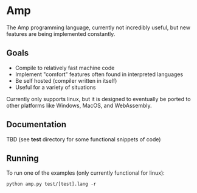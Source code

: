 # Amp
The Amp programming language, currently not incredibly useful, but new features are being implemented constantly.

## Goals
 - Compile to relatively fast machine code
 - Implement "comfort" features often found in interpreted languages
 - Be self hosted (compiler written in itself)
 - Useful for a variety of situations

Currently only supports linux, but it is designed to eventually be ported to other platforms like Windows, MacOS, and WebAssembly.

## Documentation
TBD (see **test** directory for some functional snippets of code)

## Running
To run one of the examples (only currently functional for linux):
```
python amp.py test/[test].lang -r
```
